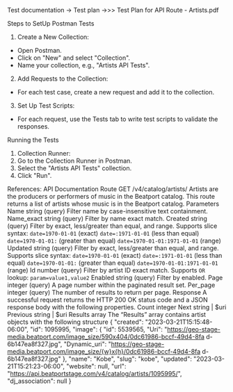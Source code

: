 Test documentation -> Test plan ->>> Test Plan for API Route  - Artists.pdf


Steps to SetUp Postman Tests 

1. Create a New Collection:
-  Open Postman.
- Click on "New" and select "Collection".
-  Name your collection, e.g., "Artists API Tests".
2. Add Requests to the Collection:
- For each test case, create a new request and add it to the collection.
3. Set Up Test Scripts:
- For each request, use the Tests tab to write test scripts to validate the responses.

Running the Tests
1. Collection Runner:
2. Go to the Collection Runner in Postman.
3. Select the "Artists API Tests" collection.
4. Click "Run".



References: API Documentation
Route GET /v4/catalog/artists/
Artists are the producers or performers of music in the Beatport catalog. This route returns a list
of artists whose music is in the Beatport catalog.
Parameters
Name string (query)
Filter name by case-insensitive text containment.
Name_exact string (query)
Filter by name exact match.
Created string (query)
Filter by exact, less/greater than equal, and range. Supports slice syntax: `date=1970-01-01` (exact)
`date=:1971-01-01` (less than equal) `date=1970-01-01:` (greater than equal)
`date=1970-01-01:1971-01-01` (range)
Updated string (query)
Filter by exact, less/greater than equal, and range. Supports slice syntax: `date=1970-01-01` (exact)
`date=:1971-01-01` (less than equal) `date=1970-01-01:` (greater than equal)
`date=1970-01-01:1971-01-01` (range)
Id number (query)
Filter by artist ID exact match. Supports `OR` lookup: `param=value1,value2`
Enabled string (query)
Filter by enabled.
Page integer (query)
A page number within the paginated result set.
Per_page integer (query)
The number of results to return per page.
Response
A successful request returns the HTTP 200 OK status code and a JSON response body with the
following properties.
Count integer
Next string | $uri
Previous string | $uri
Results array
The “Results” array contains artist objects with the following structure
{
"created": "2023-03-21T15:15:48-06:00",
"id": 1095995,
"image": {
"id": 5539565,
"Uri":
"https://geo-stage-media.beatport.com/image_size/590x404/0dc61986-bccf-49d4-8fa
d-6b147ea8f327.jpg",
"Dynamic_uri":
"https://geo-stage-media.beatport.com/image_size/{w}x{h}/0dc61986-bccf-49d4-8fa
d-6b147ea8f327.jpg"
},
"name": "Kobe",
"slug": "kobe",
"updated": "2023-03-21T15:21:23-06:00",
"website": null,
"url": "https://api.beatportstage.com/v4/catalog/artists/1095995/",
"dj_association": null
}
